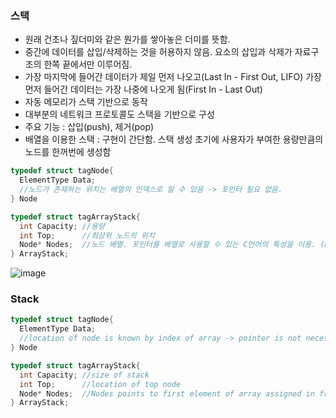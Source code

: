 ### 스택
* 원래 건초나 짚더미와 같은 뭔가를 쌓아놓은 더미를 뜻함.
* 중간에 데이터를 삽입/삭제하는 것을 허용하지 않음. 요소의 삽입과 삭제가 자료구조의 한쪽 끝에서만 이루어짐.
* 가장 마지막에 들어간 데이터가 제일 먼저 나오고(Last In - First Out, LIFO) 가장 먼저 들어간 데이터는 가장 나중에 나오게 됨(First In - Last Out)
* 자동 메모리가 스택 기반으로 동작
* 대부분의 네트워크 프로토콜도 스택을 기반으로 구성
* 주요 기능 : 삽입(push), 제거(pop)
* 배열을 이용한 스택 : 구현이 간단함. 스택 생성 초기에 사용자가 부여한 용량만큼의 노드를 한꺼번에 생성함

```C
typedef struct tagNode{
  ElementType Data;
  //노드가 존재하는 위치는 배열의 인덱스로 알 수 있음 -> 포인터 필요 없음.
} Node

typedef struct tagArrayStack{
  int Capacity; //용량
  int Top;      //최상위 노드의 위치
  Node* Nodes;  //노드 배열. 포인터를 배열로 사용할 수 있는 C언어의 특성을 이용. (Nodes 포인터는 자유 저장소에 할당한 배열의 첫 번째 요소를 가리킴)
} ArrayStack;
```

![image](https://user-images.githubusercontent.com/22133824/143220181-95d68ec0-0e76-403e-bb21-6785af3fb06b.png)

### Stack

```C
typedef struct tagNode{
  ElementType Data;
  //location of node is known by index of array -> pointer is not necessary
} Node

typedef struct tagArrayStack{
  int Capacity; //size of stack
  int Top;      //location of top node
  Node* Nodes;  //Nodes points to first element of array assigned in free store. In C language, pointer can be used like an array.
} ArrayStack;
```
